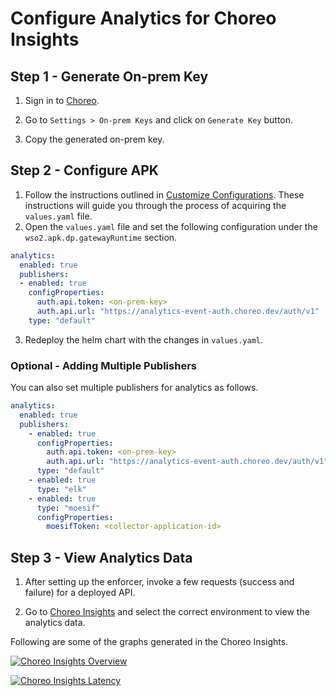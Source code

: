 # Configure Analytics for Choreo Insights

## Step 1 - Generate On-prem Key

1. Sign in to [Choreo](https://console.choreo.dev/login/).

2. Go to `Settings > On-prem Keys` and click on `Generate Key` button.

3. Copy the generated on-prem key.


## Step 2 - Configure APK

1. Follow the instructions outlined in [Customize Configurations](../Customize-Configurations.md). These instructions will guide you through the process of acquiring the `values.yaml` file. 
2. Open the `values.yaml` file and set the following configuration under the `wso2.apk.dp.gatewayRuntime` section.

```yaml
analytics:
  enabled: true
  publishers:
  - enabled: true
    configProperties:
      auth.api.token: <on-prem-key>
      auth.api.url: "https://analytics-event-auth.choreo.dev/auth/v1"
    type: "default"
```

3. Redeploy the helm chart with the changes in `values.yaml`.

### Optional - Adding Multiple Publishers

You can also set multiple publishers for analytics as follows.
```yaml
analytics:
  enabled: true
  publishers:
    - enabled: true
      configProperties:
        auth.api.token: <on-prem-key>
        auth.api.url: "https://analytics-event-auth.choreo.dev/auth/v1"
      type: "default"
    - enabled: true
      type: "elk"
    - enabled: true
      type: "moesif"
      configProperties:
        moesifToken: <collector-application-id>
```

## Step 3 - View Analytics Data

1. After setting up the enforcer, invoke a few requests (success and failure) for a deployed API.

2. Go to [Choreo Insights](https://console.choreo.dev/insights) and select the correct environment to view the analytics data.

Following are some of the graphs generated in the Choreo Insights.

[![Choreo Insights Overview](../../assets/img/analytics/choreo-insights-overview.png)](../../assets/img/analytics/choreo-insights-overview.png)

[![Choreo Insights Latency](../../assets/img/analytics/choreo-insights-latency.png)](../../assets/img/analytics/choreo-insights-latency.png)


